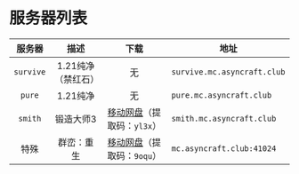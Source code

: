---
---

# 服务器列表

|   服务器   |      描述       |                                  下载                                  | 地址                         |
| :--------: | :-------------: | :--------------------------------------------------------------------: | ---------------------------- |
| `survive`  |    1.21纯净（禁红石）     |                                   无                                   | `survive.mc.asyncraft.club`  |
|   `pure`   |   1.21纯净    |                                   无                                   | `pure.mc.asyncraft.club`     |
|   `smith`   |  锻造大师3  | [移动网盘](https://caiyun.139.com/m/i?2gov3vgMV8Te9)（提取码：`yl3x`） | `smith.mc.asyncraft.club` |
|   特殊   |  群峦：重生  | [移动网盘](https://caiyun.139.com/m/i?2gR33uksDvbki)（提取码：`9oqu`） | `mc.asyncraft.club:41024` |

